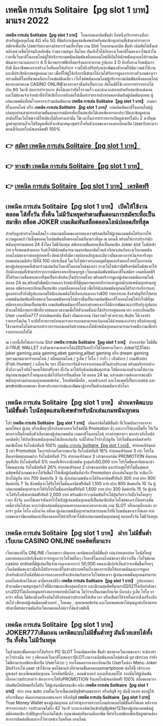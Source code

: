 # เทคนิค การเล่น Solitaire【pg slot 1 บาท】  มาแรง 2022

**เทคนิค การเล่น Solitaire【pg slot 1 บาท】** โอนถอนเครดิตขั้นต่ำ  อีกหนึ่งบริการทางเลือกสำหรับผู้คนยุคใหม่ 4G หรือ 5G ที่มีบริการสุดแสนพิเศษสำหรับสมาชิกทุกท่านที่เข้ามาทำรายการสมัครเพื่อเปิด Userกับทางทางค่ายเราร่วมเสี่ยงโชค เกม Slot  โอนถอนเครดิต ขั้นต่ำ เดิมพันได้ตั้งแต่ หลักหน่วยขึ้นไปจนถึงหลักพัน ร่วมความสนุก ลื่นไหล บันเทิงใจได้กับทางเว็บคาสิโนของเราได้แล้วในเวลานี้เว็บคาสิโนออนไลน์ผู้ให้บริการเกมพนันเดิมพันสล็อตออนไลน์ที่เปิดให้นักพนันทุกคนได้ร่วมเดิมพันมายาวนานมากกว่า 4 ปี มีภาพกราฟฟิกที่สมจริงและสวยงาม รูปแบบ 3 D
อีกทั้งทางเว็บพนันเรายังมี มืออาชีพของการสร้างเว็บที่คอยให้บริการ  รวมไปถึงปรับปรุงและพัฒนาตัวเกมให้มีความน่าใช้งานและมีประสิทธิภาพอยู่ตลอดเวลา เพื่อที่ให้ผู้ใช้บริการที่เข้ามาใช้งานได้รับการดูแลจากทางตัวเกมของเราอย่างเต็มที่โดยที่ขาดเหลืออะไรแม้แต่นิดเดียว เว็บไซต์พนันออนไลน์ผู้บริการเกมเดิมพันสล็อตออนไลน์ของทางค่ายเกม CASINO ONLINEของทางเรานั้นยังเป็นระบบ อัตโนมัติใช้เวลาการทำรายการไม่เกิน 60 วินาที ต่อการทำรายการ นับได้เลยว่าทันใจรวดเร็ว และสะดวกสบายสำหรับสมาชิกแน่นอนและไม่ต้องแจ้งเจ้าหน้าที่ทำให้เสียโอกาสอีกต่อไปเมื่อทำรายการฝากยอดเครดิตกับผู้เดิมพันทุกคน
ผู้เล่นเกมพนันที่สนใจอยากจะร่วมเดิมพันเกม **เทคนิค การเล่น Solitaire【pg slot 1 บาท】** เกมคาสิโนออนไลน์ หรือ ***เทคนิค การเล่น Solitaire【pg slot 1 บาท】*** เกมเดิมพันคาสิโนออนไลน์ผู้เล่นทุกท่านสามารถทำตามขั้นตอนการสมัครเพื่อเป็นสมาชิกได้เลยเพียงกรอกประวัติและข้อมูลตามลำดับที่ในเว็บไซต์เรามีให้เพียงไม่กี่อย่างเท่านั้น ใช้เวลาในการทำรายการเปิดยูสเซอร์ไม่ถึง 2 นาทีคุณลูกค้าทุกท่านก็จะได้รับยูสเพื่อที่จะเข้ามาสนุกสุดเร้าใจกับตัวเกมของเราลงทะเบียนเปิด Userกับทางเราตอนนี้รับเลยโบนัสเครดิตฟรี 100%

## 👉 [สมัคร เทคนิค การเล่น Solitaire【pg slot 1 บาท】](https://archa888.com/)
## 👉 [ทางเข้า เทคนิค การเล่น Solitaire【pg slot 1 บาท】](https://archa888.com/)
## 👉 [เทคนิค การเล่น Solitaire【pg slot 1 บาท】 เครดิตฟรี](https://archa888.com/)

## เทคนิค การเล่น Solitaire【pg slot 1 บาท】 เปิดให้ใช้งานตลอด ได้ทั้งวัน ทั้งคืน ไม่มีวันหยุดทำตามขั้นตอนการสมัครเพื่อเป็นสมาชิก สล็อต JOKER เกมเดิมพันสล็อตออนไลน์ปลอดภัยที่สุด

สำหรับลูกค้าท่านไหนที่สนใจ เล่นเกมสล็อตของค่ายของเราพร้อมเปิดให้ผู้เล่นเกมพนันได้รับการให้ความดูแลแล้ววันนี้สุดยอดเว็บเดิมพันสล็อตออนไลน์ที่มาแรงที่สุด ณ ตอนนี้ พร้อมให้การบริการนักพนันทุกท่านตลอด 24 ชั่วโมง ไม่มีวันหยุด สมัครตามขั้นตอนเพื่อเป็นสมาชิก Joker slot โบนัสเข้าง่าย แจ็กพอตเข้าตลอด จึงทำให้มีนักพนันจำนวนมากติดอกติดใจแล้วกับมาเล่นกับทางเว็บเกมพนันออนไลน์ของเราต่ออยู่บ่อยครั้ง มิหนำซ้ำยังมีความปลอดภัยสูงและมีความั่นคงทางการเงินจ่ายจริงทุกยอดแน่นอนมีประวัติที่ดี 100 เปอร์เซ็นต์ ในเว็บไซต์เราครอบคลุมที่สุดและยังตอบโจทย์ในการเล่นของผู้เล่นทุกคนที่เข้ามาร่วมเล่นกับเว็บคาสิโนออนไลน์ของเรา
ทางเว็บไซต์เรามีฟรีเครดิตโบนัสแจกให้กับนักลงทุนที่เข้ามาทำรายการสมัครลงทะเบียนทุกยูส เว็บเกมเดิมพันพนันคาสิโนสมัคร เกมสล็อตพีจี ที่ได้รับความชื่นชอบมากที่สุดเป็นระดับต้นๆในประเทศไทย พร้อมบริการดูแลผู้เล่นเกมพนันออนไลน์ตลอด 24 ชม.พร้อมยังมีพนักงานและเจ้าหน้าที่ที่มีคุณภาพคอยบริการและดูแลนักเล่นพนันทุกท่านอยู่ตลอด สมัครลงทะเบียนเป็นสมาชิก เกมสล็อตออนไลน์ เพื่อให้นักเล่นพนันทุกคนได้รับการบริการและดูแลอย่างทั่วถึงมีรูปแบบเกมให้นักเล่นพนันได้เลือกเล่นมากกว่า400 รายการเกม
สิ่งสำคัญที่ทำให้ค่ายเกมพนันเดิมพันสล็อตของเว็บเกมพนันออนไลน์เรานั้นเป็นเกมเดิมพันคาสิโนออนไลน์ให้กำไรดีที่สุด สมัครลงทะเบียนเป็นสมาชิก  เกมเดิมพันพนันคาสิโนทางค่ายของเราได้มีการพัฒนาและปรับปรุงรูปแบบตัวเกมให้มีภาพกราฟิกที่สวยสดและงดงามเพื่อให้ตัวเกมนั้นน่าใช้บริการอยู่ตลอดเวลา ลงทะเบียนเปิด User เกมสล็อต777 ฝากเติมเครดิต ขั้นต่ำ เติมและถอน เงินรวดเร็วด้วยระบบ Auto ใช้เวลาทำรายการไม่เกิน 1 นาทีทั้งรายการฝากและรายการถอนสามารถแจ้งถอนได้ด้วยตนเองง่ายๆ หรือถ้าหากผู้ใช้งานท่านใดไม่สามารถทำรายการถอนเคดริตด้วยตนเองได้นักพนันทุกคนสามารถแจ้งพนักงานเพื่อทำรายการถอนให้ได้

ณ เวลานี้เชื่อได้เลยว่าเกม Slot **เทคนิค การเล่น Solitaire【pg slot 1 บาท】** ฝากเครดิต ไม่มีขั้นต่ำTRUE WALLET กำลังมาแรงแซงทางโค้ง2021เลยก็ว่าได้โดยทางเว็บเรา Joker123ได้นำ  joker gaming,asia gaming,ebet gaming,allbet gaming หรือ dream gaming จุดรวมเกมบาคาร่าออนไลน์ / สล็อตออนไลน์ / รูเล็ต / ไฮโล / กำถั่ว / เสือมังกร / เกมส์ยิงปลา (Fish Hunter) / แบ็กแจ็ค ฯลฯ ที่ได้การการันตีจากจากบ่อนคาสิโนต่างประเทศ พร้อมบริการอย่างทั่วถึงรวดเร็วทันใจคอยให้คำปรึกษา ทั้งวัน มาให้กับนักเดิมพันทุกท่าน ได้มีออกแบบตัวเกมให้ความสนุกสนานสุดเร้าใจสนุกและมันไปกับการปั่นสล็อต ได้ ตลอด 24 ชม. แล้วแต่ความต้องการของนักพนันทุกท่านผ่านบนทุกแพลตฟอร์ม , โทรศัพท์มือถือ , คอมพิวเตอร์ และไอแพดที่เป็นระบบios และ androidแบบพกพา ศึกษาประสบการณ์และพัฒนาสู่การเป็นนักเล่นพนันระดับโลก

## เทคนิค การเล่น Solitaire【pg slot 1 บาท】 ฝากเครดิตแบบไม่มีขั้นต่ำ โบนัสสุดแสนพิเศษสำหรับนักเล่นเกมพนันทุกคน

โปร **เทคนิค การเล่น Solitaire【pg slot 1 บาท】** เติมเครดิตไม่มีขั้นต่ำ ที่เว็บพนันเราอยากจะมอบให้แก่  ผู้เล่น หรือเพื่อนๆที่กำลังอยากหาเว็บไซต์ที่มี  Promotion ดีๆ และการให้แบบไม่กั๊ก ให้เว็บของเราเป็นอีกหนึ่งตัวเลือกของผู้เล่นเกมพนัน เกมคาสิโนออนไลน์ ทางค่ายของเรา ขอกล่าวกับโบนัสเครดิตดีๆ ให้กับเซียนพนันทุกคนได้เลือกเล่นกัน จะมีโปรอะไรบ้างไปดูกัน
โปรโมชั่นเครดิตสำหรับสมาชิกใหม่ รับโบนัสทันที 100% [เทคนิค การเล่น Solitaire【pg slot 1 บาท】](https://archa888.com/) ทำยอดเทิร์นแค่ 3 เท่า
 Promotion ในการฝากครั้งแรกของวัน รับโบนัสทันที 16% ทำยอดเทิร์นแค่ 3 เท่า
โปรโมชั่นเครดิตทุกยอดฝาก รับโบนัสทันที 7% ทำยอดเทิร์นแค่ 3 เท่าของเครดิต
 PROMOTION คืนยอดทุนที่เสีย รับโบนัสทันที 5% ยอดที่เสียจากนักพนัน สูงสุดถึง50,000 บาท
โปรโมชั่นเครดิตแนะนำให้คนมาเล่น รับโบนัสทันที 26% ทำยอดเทิร์นแค่ 2 เท่าของเครดิต
และท้ายสุดโปรโมชั่นสุดแสนพิศษที่ตัวเกมของเราได้จัดขึ้นไว้ให้เพื่อผู้เดิมพันที่น่ารัก  Promotion ฝากเล่นในทุกวัน จะมีอะไรบ้างไปดูกัน
ฝาก 700 ติดต่อกัน 3 วัน นักเล่นเกมพนันจะได้รับเครดิตฟรีทันที 300 บาท
ฝาก 900 ติดต่อกัน 7 วัน นักพนันจะได้รับโปรโมชั่นเครดิตฟรีทันที 1,100 บาท
ฝาก 800 ติดต่อกัน 10 วัน ผู้เล่นเกมพนันทุกท่านจะได้รับโปรโมชั่นเครดิตฟรีทันที 1,600 บาท
ฝาก 300 ติดต่อกัน 15 วัน ผู้เล่นจะได้รับโบนัสเครดิตฟรีทันที 2,000 บาท
พร้อมมีการวางเดิมพันที่จะได้ลุ้นรับรางวัลบิ๊กวินในทุกๆเวลา ทั้งวัน บอกได้เลยว่าคืนกำไรให้กับผู้เล่นพนันทุกคนที่เป็นสมาชิกกับเว็บไซต์ของเราได้อย่างเต็มเหนี่ยวกันไปเลย หากว่านักเล่นพนันทุกคนอยากลองและอยากจะเล่น เกม SLOT หรือเกมป๊อกเด้ง บาคาร่า รูเล็ต ไฮโล แบ็กแจ๊ค สล็อต ผู้เล่นเกมพนันทุกท่านสามารถแตะไปที่เว็บพนันของเราได้เลย ค่ายเกมของเรามีแอดมินและทีมงานคอยให้คำปรึกษาให้นักเล่นเกมพนันทุกคนอยู่ ตลอดทั้งวัน ไม่มีวันหยุด

## เทคนิค การเล่น Solitaire【pg slot 1 บาท】 ฝาก ไม่มีขั้นต่ำ  เว็บเกม CASINO ONLINE ยอดฮิตที่มาแรง

เว็บเกมคาสิโน ONLINE เว็บเกมเรา เติมถอน เครดิตแบบไม่มีขั้นต่ำ เล่นง่ายแตกบ่อย โบนัสใหญ่แตกบ่อยและเปอร์เซ็นต์การจ่ายสูงกว่าเว็บไซต์อื่นๆ เว็บคาสิโนออนไลน์ของเราถือว่าเป็น เว็บไซต์เกม casino onlineที่มีผู้เล่นเป็นจำนวนมากมากกว่า 50,000 คนและมีเปอร์เซ็นต์ว่าจะเพิ่มขึ้นเรื่อยๆ เว็บเดิมพันของเรานั้นยังได้รับจากคาสิโนต่างประเทศในเรื่องของการเปิดให้แทงพนันและการดูแล สำหรับนักล่าโบนัสที่ต้องการและอยากที่จะเข้าเล่นกับทางเว็บไซต์ของเรา ผู้เล่นเกมพนันทุกคนสามารถแอดไลน์เข้ามาได้เลย
	มาลิ้มรสชาติถึง **เทคนิค การเล่น Solitaire【pg slot 1 บาท】** รูปแบบของตัวเกมมีความสนุกสุดเร้าใจที่มีภาพและเสียงสุดอลังการ และมีเกมสุดฮิตที่มาแรงปี2021ให้กับกำลังมาแรง2021ได้เลือกหมุนอย่างหลากหลายนับไม่ถ้วน  ไม่ว่าจะเป็นเกมแบ็กแจ๊ค ป๊อกเด้ง รูเล็ต ไฮโล บาคาร่า สล็อต ไม่ต้องนั่งเครื่องบินไปถึงบ่อนต่างประเทศให้เสียเวลา หรือเสียค่าใช้จ่ายในการนั่งเครื่องอีกต่อไป เพียงแค่ผู้เล่นมีคอมพิวเตอร์ , ไอแพด , ทุกแพลตฟอร์ม และไอแพดพกพาได้คุณลูกค้าก็สามารถเข้ามาลิ้มรสความมันกับเว็บเกมออนไลน์เราได้แล้วสมัยนี้

## เทคนิค การเล่น Solitaire【pg slot 1 บาท】 JOKER777เติมถอน เครดิตแบบไม่มีขั้นต่ำทรู มันนี่วอเลทได้ทั้งวัน ทั้งคืน ไม่มีวันหยุด

ในส่วนของขั้นตอนการใช้บริการ PG SLOT โอนเติมเครดิต ขั้นต่ำ ของทางเว็บเกมของเรา จะต้องทำอะไรบ้างนั้น ง่าย ๆ เพียงแค่เว็บคาสิโนของเราSLOTเกมวางเดิมพันออนไลน์ต้องมี ยูส เข้าระบบ ถ้ายังไม่มีสามารถสมัครเพื่อเปิด Userได้ง่าย ๆ จากโหมดการลงทะเบียนเปิด Userในช่อง Menu Joker Slotจึงจะได้ user เข้าใช้งาน พอได้มาแล้วก็ทำตามขั้นตอนบนsmartphone ต่อไปนี้
เข้าระบบ ยูสเซอร์  ของเซียนพนันทุกคน โทรศัพท์มือถือ , คอมพิวเตอร์ และแท็บเลตก็ได้
จากนั้นให้ผู้เดิมพันเลือกความประสงค์ว่า ต้องการจะได้รับPROMOTION รับเลยโบนัสเครดิตฟรี 100% สล็อตเกมวางเดิมพันOnlineหรือไม่รับ
ให้ผู้เล่นสมัครสมาชิก คลิก **เทคนิค การเล่น Solitaire【pg slot 1 บาท】** ฝาก ถอน auto ภาพในเว็บจะขึ้นเลขบัญชีพร้อมธนาคาร หรือบัญชี ทรู มันนี่วอเลท ของผู้ให้บริการขึ้นมา
คัดลอกหมายเลขธนาคาร หรือบัญชี **เทคนิค การเล่น Solitaire【pg slot 1 บาท】** True Money Wallet ของผู้เล่นทุกคน แล้วทำธุรกรรมระบบโอนฝากแบบไม่มีขั้นต่ำได้เลย
หลังจากทำรายการแล้ว รอประมาณไม่ถึง 42 วินาที ระบบจะเติมเงินเข้าบัญชีjoker123ของผู้เล่นเกมพนันผู้สมัครสมาชิก
ถ้ามีปัญหาเรื่องเงินไม่เข้า กรุณาติดต่อทีมงานมืออาชีพ ที่ทำเรื่องสมัครเพื่อเปิดยูสผ่านช่องทางการติดต่อที่แนบเอาไว้ทางหน้าเว็บสล็อต ออนไลน์


